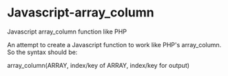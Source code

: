 # Javascript-array_column
Javascript array_column function like PHP

An attempt to create a Javascript function to work like PHP's array_column.
So the syntax should be:

array_column(ARRAY, index/key of ARRAY, index/key for output)

